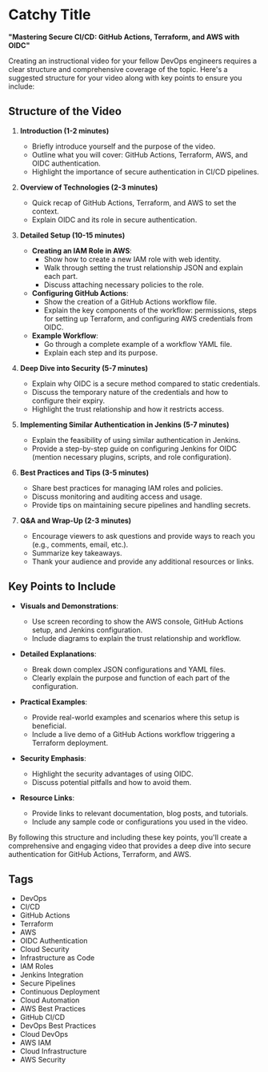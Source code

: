 # Catchy Title
**"Mastering Secure CI/CD: GitHub Actions, Terraform, and AWS with OIDC"**

Creating an instructional video for your fellow DevOps engineers requires a clear structure and comprehensive coverage of the topic. Here's a suggested structure for your video along with key points to ensure you include:

## Structure of the Video

1. **Introduction (1-2 minutes)**
   - Briefly introduce yourself and the purpose of the video.
   - Outline what you will cover: GitHub Actions, Terraform, AWS, and OIDC authentication.
   - Highlight the importance of secure authentication in CI/CD pipelines.

2. **Overview of Technologies (2-3 minutes)**
   - Quick recap of GitHub Actions, Terraform, and AWS to set the context.
   - Explain OIDC and its role in secure authentication.

3. **Detailed Setup (10-15 minutes)**
   - **Creating an IAM Role in AWS**:
     - Show how to create a new IAM role with web identity.
     - Walk through setting the trust relationship JSON and explain each part.
     - Discuss attaching necessary policies to the role.
   - **Configuring GitHub Actions**:
     - Show the creation of a GitHub Actions workflow file.
     - Explain the key components of the workflow: permissions, steps for setting up Terraform, and configuring AWS credentials from OIDC.
   - **Example Workflow**:
     - Go through a complete example of a workflow YAML file.
     - Explain each step and its purpose.
   
4. **Deep Dive into Security (5-7 minutes)**
   - Explain why OIDC is a secure method compared to static credentials.
   - Discuss the temporary nature of the credentials and how to configure their expiry.
   - Highlight the trust relationship and how it restricts access.

5. **Implementing Similar Authentication in Jenkins (5-7 minutes)**
   - Explain the feasibility of using similar authentication in Jenkins.
   - Provide a step-by-step guide on configuring Jenkins for OIDC (mention necessary plugins, scripts, and role configuration).

6. **Best Practices and Tips (3-5 minutes)**
   - Share best practices for managing IAM roles and policies.
   - Discuss monitoring and auditing access and usage.
   - Provide tips on maintaining secure pipelines and handling secrets.

7. **Q&A and Wrap-Up (2-3 minutes)**
   - Encourage viewers to ask questions and provide ways to reach you (e.g., comments, email, etc.).
   - Summarize key takeaways.
   - Thank your audience and provide any additional resources or links.

## Key Points to Include

- **Visuals and Demonstrations**:
  - Use screen recording to show the AWS console, GitHub Actions setup, and Jenkins configuration.
  - Include diagrams to explain the trust relationship and workflow.

- **Detailed Explanations**:
  - Break down complex JSON configurations and YAML files.
  - Clearly explain the purpose and function of each part of the configuration.

- **Practical Examples**:
  - Provide real-world examples and scenarios where this setup is beneficial.
  - Include a live demo of a GitHub Actions workflow triggering a Terraform deployment.

- **Security Emphasis**:
  - Highlight the security advantages of using OIDC.
  - Discuss potential pitfalls and how to avoid them.

- **Resource Links**:
  - Provide links to relevant documentation, blog posts, and tutorials.
  - Include any sample code or configurations you used in the video.

By following this structure and including these key points, you'll create a comprehensive and engaging video that provides a deep dive into secure authentication for GitHub Actions, Terraform, and AWS.

## Tags
- DevOps
- CI/CD
- GitHub Actions
- Terraform
- AWS
- OIDC Authentication
- Cloud Security
- Infrastructure as Code
- IAM Roles
- Jenkins Integration
- Secure Pipelines
- Continuous Deployment
- Cloud Automation
- AWS Best Practices
- GitHub CI/CD
- DevOps Best Practices
- Cloud DevOps
- AWS IAM
- Cloud Infrastructure
- AWS Security
